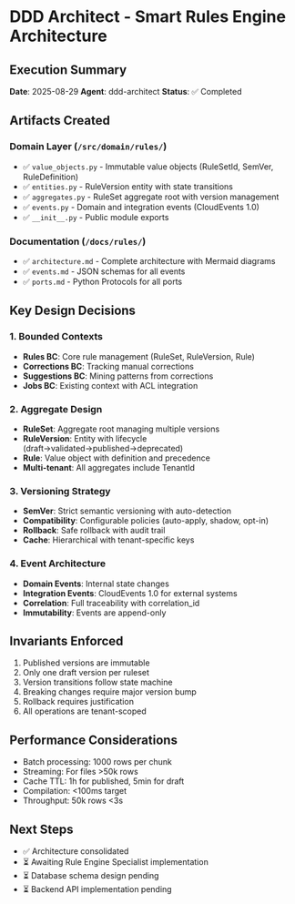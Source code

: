 # DDD Architect - Smart Rules Engine Architecture

## Execution Summary

**Date**: 2025-08-29
**Agent**: ddd-architect
**Status**: ✅ Completed

## Artifacts Created

### Domain Layer (`/src/domain/rules/`)
- ✅ `value_objects.py` - Immutable value objects (RuleSetId, SemVer, RuleDefinition)
- ✅ `entities.py` - RuleVersion entity with state transitions
- ✅ `aggregates.py` - RuleSet aggregate root with version management
- ✅ `events.py` - Domain and integration events (CloudEvents 1.0)
- ✅ `__init__.py` - Public module exports

### Documentation (`/docs/rules/`)
- ✅ `architecture.md` - Complete architecture with Mermaid diagrams
- ✅ `events.md` - JSON schemas for all events
- ✅ `ports.md` - Python Protocols for all ports

## Key Design Decisions

### 1. Bounded Contexts
- **Rules BC**: Core rule management (RuleSet, RuleVersion, Rule)
- **Corrections BC**: Tracking manual corrections
- **Suggestions BC**: Mining patterns from corrections
- **Jobs BC**: Existing context with ACL integration

### 2. Aggregate Design
- **RuleSet**: Aggregate root managing multiple versions
- **RuleVersion**: Entity with lifecycle (draft→validated→published→deprecated)
- **Rule**: Value object with definition and precedence
- **Multi-tenant**: All aggregates include TenantId

### 3. Versioning Strategy
- **SemVer**: Strict semantic versioning with auto-detection
- **Compatibility**: Configurable policies (auto-apply, shadow, opt-in)
- **Rollback**: Safe rollback with audit trail
- **Cache**: Hierarchical with tenant-specific keys

### 4. Event Architecture
- **Domain Events**: Internal state changes
- **Integration Events**: CloudEvents 1.0 for external systems
- **Correlation**: Full traceability with correlation_id
- **Immutability**: Events are append-only

## Invariants Enforced

1. Published versions are immutable
2. Only one draft version per ruleset
3. Version transitions follow state machine
4. Breaking changes require major version bump
5. Rollback requires justification
6. All operations are tenant-scoped

## Performance Considerations

- Batch processing: 1000 rows per chunk
- Streaming: For files >50k rows
- Cache TTL: 1h for published, 5min for draft
- Compilation: <100ms target
- Throughput: 50k rows <3s

## Next Steps
- ✅ Architecture consolidated
- ⏳ Awaiting Rule Engine Specialist implementation
- ⏳ Database schema design pending
- ⏳ Backend API implementation pending